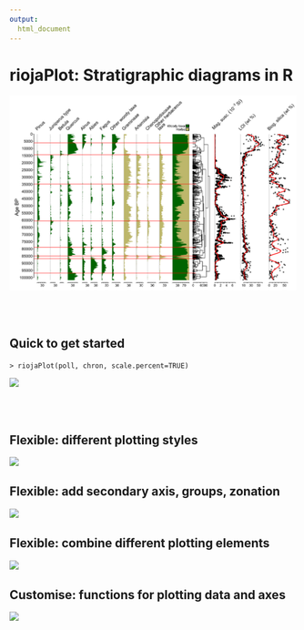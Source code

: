 ```yaml
---
output:
  html_document
---
```


# riojaPlot: Stratigraphic diagrams in R

![](riojaPlot.svg)

<br><br>

## Quick to get started

```> riojaPlot(poll, chron, scale.percent=TRUE)```

![](aber.png)

<br><br>

## Flexible: different plotting styles

![](Fig1.svg)

## Flexible: add secondary axis, groups, zonation

![](Fig2.svg)

## Flexible: combine different plotting elements

![](Fig3.svg)

## Customise: functions for plotting data and axes

![](Fig4.svg)
